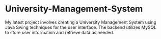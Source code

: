 # University-Management-System
My latest project involves creating a University Management System using Java Swing techniques for the user interface. The backend utilizes MySQL to store user information and retrieve data as needed.
